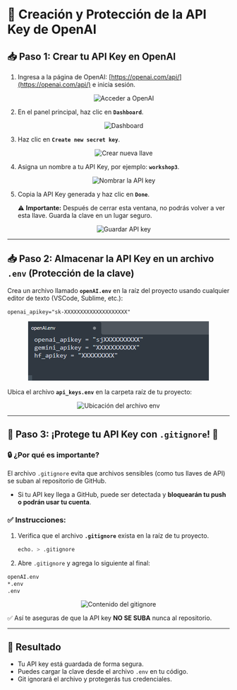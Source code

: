 # 🔑 Creación y Protección de la API Key de OpenAI

## 📥 Paso 1: Crear tu API Key en OpenAI

1. Ingresa a la página de OpenAI: [https://openai.com/api/](https://openai.com/api/) e inicia sesión.
   
   <div align="center">
     <img src="imgs/key1.png" alt="Acceder a OpenAI">
   </div>

2. En el panel principal, haz clic en **`Dashboard`**.

   <div align="center">
     <img src="imgs/key2.png" alt="Dashboard">
   </div>

3. Haz clic en **`Create new secret key`**.

   <div align="center">
     <img src="imgs/key3.png" alt="Crear nueva llave">
   </div>

4. Asigna un nombre a tu API Key, por ejemplo: **`workshop3`**.

   <div align="center">
     <img src="imgs/key4.png" alt="Nombrar la API key">
   </div>

5. Copia la API Key generada y haz clic en **`Done`**.

   ⚠️ **Importante:** Después de cerrar esta ventana, no podrás volver a ver esta llave. Guarda la clave en un lugar seguro.

   <div align="center">
     <img src="imgs/key5.png" alt="Guardar API key">
   </div>

---

## 📥 Paso 2: Almacenar la API Key en un archivo `.env` (Protección de la clave)

Crea un archivo llamado **`openAI.env`** en la raíz del proyecto usando cualquier editor de texto (VSCode, Sublime, etc.):

```
openai_apikey="sk-XXXXXXXXXXXXXXXXXXXX"
```

<div align="center">
  <img src="imgs/key22.png" alt="Archivo env">
</div>

Ubica el archivo **`api_keys.env`** en la carpeta raíz de tu proyecto:

<div align="center">
  <img src="imgs/key7.png" alt="Ubicación del archivo env">
</div>

---

## 🚨 Paso 3: ¡Protege tu API Key con `.gitignore`! 🚨

### 🔒 ¿Por qué es importante?
El archivo `.gitignore` evita que archivos sensibles (como tus llaves de API) se suban al repositorio de GitHub.

- Si tu API key llega a GitHub, puede ser detectada y **bloquearán tu push o podrán usar tu cuenta**.

### ✅ Instrucciones:
1. Verifica que el archivo **`.gitignore`** exista en la raíz de tu proyecto.
   ```bash
   echo. > .gitignore
   ```

2. Abre `.gitignore` y agrega lo siguiente al final:
```
openAI.env
*.env
.env
```

<div align="center">
  <img src="imgs/key8b.png" alt="Contenido del gitignore">
</div>

✅ Así te aseguras de que la API key **NO SE SUBA** nunca al repositorio.

---

## 📌 Resultado
- Tu API key está guardada de forma segura.
- Puedes cargar la clave desde el archivo `.env` en tu código.
- Git ignorará el archivo y protegerás tus credenciales.

